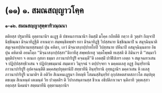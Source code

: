 <h1>(๑๑) ๑. สมณสญฺญาวโคฺค</h1>
<h3>๑-๑๒. สมณสญฺญาสุตฺตาทิวณฺณนา</h3>
<p> ตติยสฺส   ปฐมาทีนิ อุตฺตานานิฯ ฉเฎฺฐ ติ ปชหนการณานิฯ อิมสฺมิํ มโคฺค กถียตีติ กตฺวา ติ วุตฺตํฯ กิญฺจาปิ นิชฺชิณฺณา มิจฺฉาทิฎฺฐีติ อาเนตฺวา สมฺพนฺธิตพฺพํฯ ยถา มิจฺฉาทิฎฺฐิ วิปสฺสนาย นิชฺชิณฺณาปิ น สมุจฺฉินฺนาติ สมุเจฺฉทปฺปหานทสฺสนตฺถํ ปุน คหิตา, เอวํ มิจฺฉาสงฺกปฺปาทโยปิ วิปสฺสนาย ปหีนาปิ อสมุจฺฉินฺนตาย อิธ ปุน คหิตาติ อยมโตฺถ ‘‘มิจฺฉาสงฺกปฺปสฺสา’’ติอาทีสุ สพฺพปเทสุ วตฺตโพฺพติ ทเสฺสติ ติ อิมินาฯ ติ ‘‘สมฺมาวิมุตฺติปจฺจยา จ อเนเก กุสลา ธมฺมา ภาวนาปาริปูริํ คจฺฉนฺตี’’ติ เอตสฺมิํ ปาฬิปเทฯ เอตฺถ จ สมุเจฺฉทวเสน จ ปฎิปฺปสฺสทฺธิวเสน จ ปฎิปกฺขธมฺมานํ สมฺมเทว วิมุจฺจนํ ฯ ตปฺปจฺจยา จ มคฺคผเลสุ อฎฺฐ อินฺทฺริยานิ ภาวนาปาริปูริํ อุปคจฺฉนฺตีติ มคฺคสมฺปยุตฺตานิปิ สทฺธาทีนิ อินฺทฺริยานิ อุทฺธฎานิฯ มคฺควเสน หิ ผเลสุ ภาวนาปาริปูรี นามาติฯ ติ อติวิย สิเนหนเฎฺฐนฯ อิทญฺหิ โสมนสฺสินฺทฺริยํ อุกฺกํสคตสาตสภาวโต สมฺปยุตฺตธเมฺม สิเนหนฺตํ เตเมนฺตํ วิย ปวตฺตติฯ ติ วิปากสนฺตานสฺส ชีวเน อธิปติภาเวนฯ นฺติอาทิ วุตฺตเสฺสว อตฺถสฺส นิคมนํฯ สตฺตมาทีนิ อุตฺตานตฺถานิฯ</p>

</p>

</p>





